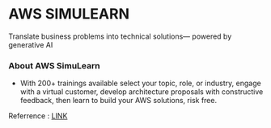 # **AWS SIMULEARN**
Translate business problems into technical solutions— powered by generative AI

### **About AWS SimuLearn**
- With 200+ trainings available select your topic, role, or industry, engage with a virtual customer, develop architecture proposals with constructive feedback, then learn to build your AWS solutions, risk free.

Referrence : [LINK](https://aws.amazon.com/training/digital/aws-simulearn/)
